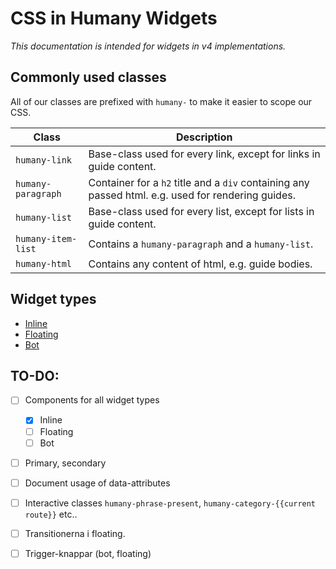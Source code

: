 # CSS in Humany Widgets
*This documentation is intended for widgets in v4 implementations.*

## Commonly used classes
All of our classes are prefixed with `humany-` to make it easier to scope our CSS.

Class | Description
------|------------
`humany-link`|Base-class used for every link, except for links in guide content.
`humany-paragraph`|Container for a `h2` title and a `div` containing any passed html. e.g. used for rendering guides.
`humany-list`|Base-class used for every list, except for lists in guide content.
`humany-item-list`|Contains a `humany-paragraph` and a `humany-list`.
`humany-html`|Contains any content of html, e.g. guide bodies.


## Widget types
- [Inline](inline)
- [Floating](floating)
- [Bot](bot)


## TO-DO:
- [ ] Components for all widget types
  - [x] Inline
  - [ ] Floating
  - [ ] Bot
- [ ] Primary, secondary
- [ ] Document usage of data-attributes
- [ ] Interactive classes `humany-phrase-present`, `humany-category-{{current route}}` etc..
- [ ] Transitionerna i floating.
- [ ] Trigger-knappar (bot, floating)

